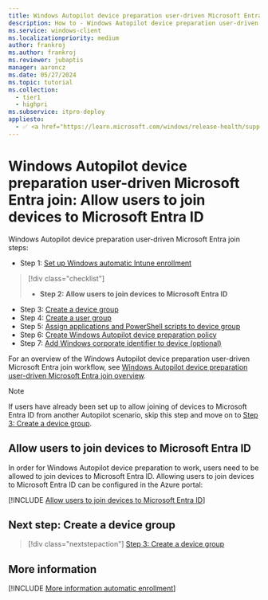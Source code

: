 ```yaml
---
title: Windows Autopilot device preparation user-driven Microsoft Entra join - Step 2 of 7 - Allow users to join devices to Microsoft Entra ID
description: How to - Windows Autopilot device preparation user-driven Microsoft Entra join - Step 2 of 7 - Allow users to join devices to Microsoft Entra ID.
ms.service: windows-client
ms.localizationpriority: medium
author: frankroj
ms.author: frankroj
ms.reviewer: jubaptis
manager: aaroncz
ms.date: 05/27/2024
ms.topic: tutorial
ms.collection:
  - tier1
  - highpri
ms.subservice: itpro-deploy
appliesto:
  - ✅ <a href="https://learn.microsoft.com/windows/release-health/supported-versions-windows-client" target="_blank">Windows 11</a>
---
```


# Windows Autopilot device preparation user-driven Microsoft Entra join: Allow users to join devices to Microsoft Entra ID

Windows Autopilot device preparation user-driven Microsoft Entra join steps:

- Step 1: [Set up Windows automatic Intune enrollment](entra-join-automatic-enrollment.md)

> [!div class="checklist"]
>
> - **Step 2: Allow users to join devices to Microsoft Entra ID**

- Step 3: [Create a device group](entra-join-device-group.md)
- Step 4: [Create a user group](entra-join-user-group.md)
- Step 5: [Assign applications and PowerShell scripts to device group](entra-join-assign-apps-scripts.md)
- Step 6: [Create Windows Autopilot device preparation policy](entra-join-autopilot-policy.md)
- Step 7: [Add Windows corporate identifier to device (optional)](entra-join-corporate-identifier.md)

For an overview of the Windows Autopilot device preparation user-driven Microsoft Entra join workflow, see [Windows Autopilot device preparation user-driven Microsoft Entra join overview](entra-join-workflow.md#workflow).

> [!NOTE]
>
> If users have already been set up to allow joining of devices to Microsoft Entra ID from another Autopilot scenario, skip this step and move on to [Step 3: Create a device group](entra-join-device-group.md).

## Allow users to join devices to Microsoft Entra ID

In order for Windows Autopilot device preparation to work, users need to be allowed to join devices to Microsoft Entra ID. Allowing users to join devices to Microsoft Entra ID can be configured in the Azure portal:

[!INCLUDE [Allow users to join devices to Microsoft Entra ID](../../../includes/allow-users-to-join.md)]

## Next step: Create a device group

> [!div class="nextstepaction"]
> [Step 3: Create a device group](entra-join-device-group.md)

## More information

[!INCLUDE [More information automatic enrollment](../../../includes/more-info-allow-users-to-join.md)]
